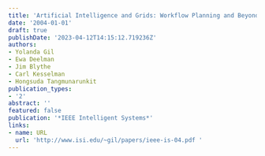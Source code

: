 ```yaml
---
title: 'Artificial Intelligence and Grids: Workflow Planning and Beyond'
date: '2004-01-01'
draft: true
publishDate: '2023-04-12T14:15:12.719236Z'
authors:
- Yolanda Gil
- Ewa Deelman
- Jim Blythe
- Carl Kesselman
- Hongsuda Tangmunarunkit
publication_types:
- '2'
abstract: ''
featured: false
publication: '*IEEE Intelligent Systems*'
links:
- name: URL
  url: 'http://www.isi.edu/~gil/papers/ieee-is-04.pdf '
---
```


